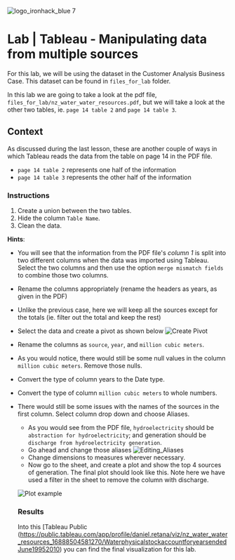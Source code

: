 ![logo_ironhack_blue 7](https://user-images.githubusercontent.com/23629340/40541063-a07a0a8a-601a-11e8-91b5-2f13e4e6b441.png)

# Lab | Tableau - Manipulating data from multiple sources

For this lab, we will be using the dataset in the Customer Analysis Business Case. This dataset can be found in `files_for_lab` folder.

In this lab we are going to take a look at the pdf file, `files_for_lab/nz_water_water_resources.pdf`, but we will take a look at the other two tables, ie. `page 14 table 2` and `page 14 table 3`.

## Context


As discussed during the last lesson, these are another couple of ways in which Tableau reads the data from the table on page 14 in the PDF file.

  - `page 14 table 2` represents one half of the information
  - `page 14 table 3` represents the other half of the information



### Instructions

1. Create a union between the two tables.
2. Hide the column `Table Name`.
3. Clean the data.

**Hints**:

- You will see that the information from the PDF file's _column 1_ is split into two different columns when the data was imported using Tableau. Select the two columns and then use the option `merge mismatch fields` to combine those two columns.
- Rename the columns appropriately (rename the headers as years, as given in the PDF)
- Unlike the previous case, here we will keep all the sources except for the totals (ie. filter out the total and keep the rest)
- Select the data and create a pivot as shown below
  ![Create Pivot](https://education-team-2020.s3-eu-west-1.amazonaws.com/data-analytics/6.1-create_pivot_tableau.png)
- Rename the columns as `source`, `year`, and `million cubic meters`.
- As you would notice, there would still be some null values in the column `million cubic meters`. Remove those nulls.
- Convert the type of column years to the Date type.
- Convert the type of column `million cubic meters` to whole numbers.
- There would still be some issues with the names of the sources in the first column. Select column drop down and choose Aliases.

  - As you would see from the PDF file, `hydroelectricity` should be `abstraction for hydroelectricity`; and generation should be `discharge from hydroelectricity generation`.
  - Go ahead and change those aliases
    ![Editing_Aliases](https://education-team-2020.s3-eu-west-1.amazonaws.com/data-analytics/6.1-edit_aliases.png)
  - Change dimensions to measures wherever necessary.
  - Now go to the sheet, and create a plot and show the top 4 sources of generation. The final plot should look like this. Note here we have used a filter in the sheet to remove the column with discharge.

  ![Plot example](https://education-team-2020.s3-eu-west-1.amazonaws.com/data-analytics/6.1-lab_final_plot.png)

  ### Results

  Into this [Tableau Public (https://public.tableau.com/app/profile/daniel.retana/viz/nz_water_water_resources_16888504581270/WaterphysicalstockaccountforyearsendedJune19952010) you can find the final visualization for this lab.
